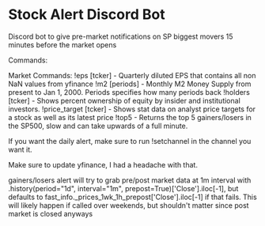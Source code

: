 # Stock Alert Discord Bot
Discord bot to give pre-market notifications on SP biggest movers 15 minutes before the market opens

Commands:

Market Commands:
!eps [tcker] - Quarterly diluted EPS that contains all non NaN values from yfinance
!m2 [periods] - Monthly M2 Money Supply from present to Jan 1, 2000. Periods specifies how many periods back
!holders [tcker] - Shows percent ownership of equity by insider and institutional investors.
!price_target [tcker] - Shows stat data on analyst price targets for a stock as well as its latest price
!top5 - Returns the top 5 gainers/losers in the SP500, slow and can take upwards of a full minute.


If you want the daily alert, make sure to run !setchannel in the channel you want it. 

Make sure to update yfinance, I had a headache with that.

gainers/losers alert will try to grab pre/post market data at 1m interval with .history(period="1d", interval="1m", prepost=True)['Close'].iloc[-1], but defaults to fast_info._prices_1wk_1h_prepost['Close'].iloc[-1] if that fails. 
This will likely happen if called over weekends, but shouldn't matter since post market is closed anyways